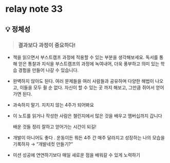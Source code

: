 # relay note 33

## 💡 정체성

> ### 결과보다 과정이 중요하다!  

- 책을 읽으면서 부스트캠프 과정에 적용할 수 있는 부분을 생각해보세요. 독서를 통해 얻은 통찰과 지식을 부스트캠프의 과정에 녹여내어, 더욱 풍부하고 의미 있는 학습 경험을 만들어 나갈 수 있습니다.
- 완벽하지 않아도 된다. 여러 문제들을 여러 사람들과 공유하며 다양한 해법이 나오고, 이들을 모두 쥘 순 없다. 자신이 할 수 있는 곳 까지 해보고, 그만큼 쥐어서 얻어가면 된다.
- 과속하지 말기. 지치지 않는 4주가 되어봐요
- 이 노트를 읽거나 작성한 사람은 챌린지에서 많은 것을 배우고 멤버십까지 갑니다
    
    배운 것들 정리 잘하고 얻어가는 시간이 되길!
    
- 개발이 아니어도 좋다 . 운동이든 뭐든 4주 간 매주 달라지고 성장하는 나의 모습을 기록하자 → “개발네컷 만들기?”
- 미션 성공에 연연하기보다 매일 새로운 점을 배워갈 수 있게 노력하기
